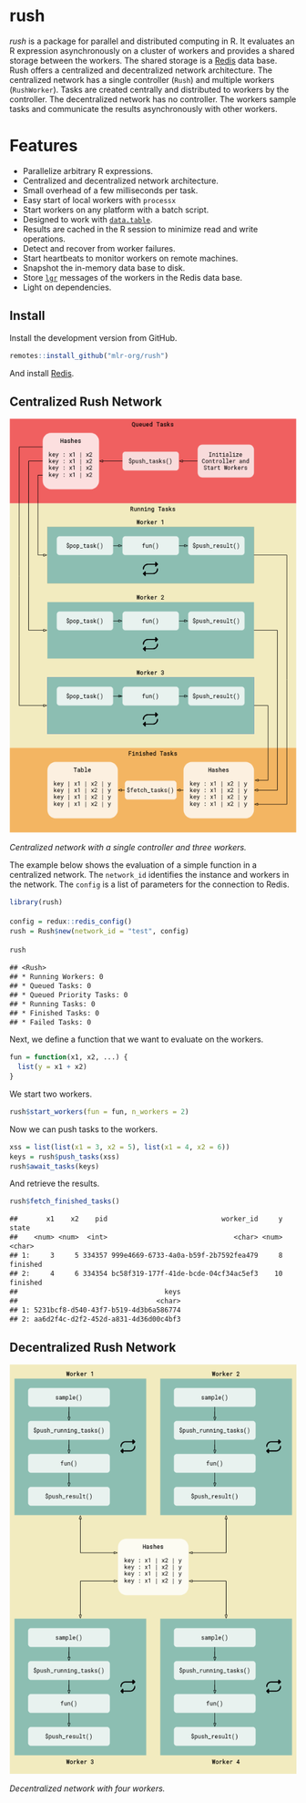 
<!-- README.md is generated from README.Rmd. Please edit that file -->

# rush

*rush* is a package for parallel and distributed computing in R. It
evaluates an R expression asynchronously on a cluster of workers and
provides a shared storage between the workers. The shared storage is a
[Redis](https://redis.io) data base. Rush offers a centralized and
decentralized network architecture. The centralized network has a single
controller (`Rush`) and multiple workers (`RushWorker`). Tasks are
created centrally and distributed to workers by the controller. The
decentralized network has no controller. The workers sample tasks and
communicate the results asynchronously with other workers.

# Features

-   Parallelize arbitrary R expressions.
-   Centralized and decentralized network architecture.
-   Small overhead of a few milliseconds per task.
-   Easy start of local workers with `processx`
-   Start workers on any platform with a batch script.
-   Designed to work with
    [`data.table`](https://cran.r-project.org/web/packages/data.table/index.html).
-   Results are cached in the R session to minimize read and write
    operations.
-   Detect and recover from worker failures.
-   Start heartbeats to monitor workers on remote machines.
-   Snapshot the in-memory data base to disk.
-   Store
    [`lgr`](https://cran.r-project.org/web/packages/lgr/index.html)
    messages of the workers in the Redis data base.
-   Light on dependencies.

## Install

Install the development version from GitHub.

``` r
remotes::install_github("mlr-org/rush")
```

And install
[Redis](https://redis.io/docs/getting-started/installation/).

## Centralized Rush Network

![](man/figures/README-flow.png)

*Centralized network with a single controller and three workers.*

The example below shows the evaluation of a simple function in a
centralized network. The `network_id` identifies the instance and
workers in the network. The `config` is a list of parameters for the
connection to Redis.

``` r
library(rush)

config = redux::redis_config()
rush = Rush$new(network_id = "test", config)

rush
```

    ## <Rush>
    ## * Running Workers: 0
    ## * Queued Tasks: 0
    ## * Queued Priority Tasks: 0
    ## * Running Tasks: 0
    ## * Finished Tasks: 0
    ## * Failed Tasks: 0

Next, we define a function that we want to evaluate on the workers.

``` r
fun = function(x1, x2, ...) {
  list(y = x1 + x2)
}
```

We start two workers.

``` r
rush$start_workers(fun = fun, n_workers = 2)
```

Now we can push tasks to the workers.

``` r
xss = list(list(x1 = 3, x2 = 5), list(x1 = 4, x2 = 6))
keys = rush$push_tasks(xss)
rush$await_tasks(keys)
```

And retrieve the results.

``` r
rush$fetch_finished_tasks()
```

    ##       x1    x2    pid                            worker_id     y    state
    ##    <num> <num>  <int>                               <char> <num>   <char>
    ## 1:     3     5 334357 999e4669-6733-4a0a-b59f-2b7592fea479     8 finished
    ## 2:     4     6 334354 bc58f319-177f-41de-bcde-04cf34ac5ef3    10 finished
    ##                                    keys
    ##                                  <char>
    ## 1: 5231bcf8-d540-43f7-b519-4d3b6a586774
    ## 2: aa6d2f4c-d2f2-452d-a831-4d36d00c4bf3

## Decentralized Rush Network

![](man/figures/README-flow-2.png)

*Decentralized network with four workers.*
